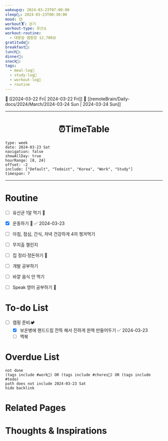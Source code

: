 ```yaml
---
wakeup🌞: 2024-03-23T07:00:00
sleep🌜: 2024-03-23T00:30:00
mood: 😍
workout🏋️: 걷기
workout-type: 유산소
workout-routine:
  - 대왕암 캠핑장 12,706보
gratitude🙏: 
breakfast🍳: 
lunch🍚: 
dinner🥗: 
snack🍬: 
tags:
  - meal-log📝
  - study-log📓
  - workout-log💪
  - routine
---
```


🔺 [[2024-03-22 Fri| 2024-03-22 Fri]]
🔻 [[remoteBrain/Daily-docs/2024/March/2024-03-24 Sun | 2024-03-24 Sun]]
___
<h1> <center>⏰TimeTable </center> </h1>

```gEvent
type: week
date: 2024-03-23 Sat
navigation: false
showAllDay: true
hourRange: [8, 24]
offset: -2
include: ["Default", "Todoist", "Korea", "Work", "Study"]
timespan: 7
```

--- 


# Routine 

- [ ] 유산균 1알 먹기 🔼 
- [x] 운동하기 🔼 ✅ 2024-03-23
- [ ] 아침, 점심, 간식, 저녁 건강하게 4끼 챙겨먹기
- [ ] 무지출 챌린지 
- [ ] 집 정리·정돈하기 🔼
- [ ] 개발 공부하기
- [ ] 바깥 음식 안 먹기 
- [ ] Speak 영어 공부하기 🔼 


# To-do List

- [ ] 캠핑 준비🏕️
	- [x] 보온병에 핸드드립 잔뜩 해서 진하게 원액 만들어두기 ✅ 2024-03-23
	- [ ] 맥북

# Overdue List
```tasks
not done
(tags include #work💼) OR (tags include #chores🧺) OR (tags include #todo)
path does not include 2024-03-23 Sat
hide backlink
```

# Related Pages



# Thoughts & Inspirations


